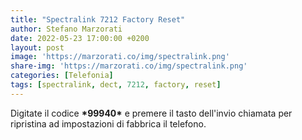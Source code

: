 ```yaml
---
title: "Spectralink 7212 Factory Reset"
author: Stefano Marzorati
date: 2022-05-23 17:00:00 +0200
layout: post
image: 'https://marzorati.co/img/spectralink.png'
share-img: 'https://marzorati.co/img/spectralink.png'
categories: [Telefonia]
tags: [spectralink, dect, 7212, factory, reset]
---
```

Digitate il codice <b>&#42;99940&#42;</b> e premere il tasto dell'invio chiamata per ripristina ad impostazioni di fabbrica il telefono.   